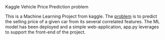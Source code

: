 <head>
    Kaggle Vehicle Price Prediction problem
</head>

<body>
<p> This is a Machine Learning Project from kaggle. The <a href = "https://www.kaggle.com/nehalbirla/vehicle-dataset-from-cardekho">problem</a> is to predict the selling price of a given car from its several correlated features. The ML model has been deployed and a simple web-application, app.py leverages to support the front-end of the project.</p>
</body>